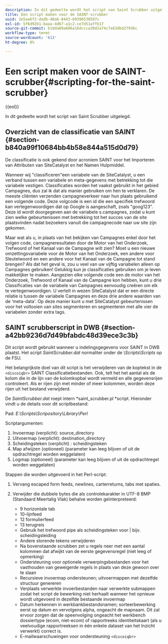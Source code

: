 ```yaml
---
description: In dit gedeelte wordt het script van Saint Scrubber uitgelegd.
title: Een script maken voor de SAINT-scrubber
uuid: 2e5aa6f2-dadb-48a6-8443-69396530587c
exl-id: 5f6d92b1-baaa-4d67-a1c2-ce7d51affb17
source-git-commit: b1dda69a606a16dccca30d2a74c7e63dbd27936c
workflow-type: tm+mt
source-wordcount: '613'
ht-degree: 0%

---
```


# Een script maken voor de SAINT-scrubber{#scripting-for-the-saint-scrubber}

{{eol}}

In dit gedeelte wordt het script van Saint Scrubber uitgelegd.

## Overzicht van de classificatie van SAINT {#section-b840a99f10684bb4b58e844a515d0d79}

De classificatie is ook gekend door acroniem SAINT voor het Importeren van Attributen van SiteCatalyst en het Namen Hulpmiddel.

Wanneer wij &quot;classificeren&quot;een variabele van de SiteCatalyst, u een verband tussen een variabele en meta-gegevens met betrekking tot die variabele vestigen. Classificaties worden het vaakst gebruikt in het gebied Campagnes, dus zal ik dat als manier gebruiken om hen te verklaren. De meeste cliënten verzenden campagneverkeer naar hun plaats gebruikend een volgende code. Deze volgcode is een id die een specifiek trefwoord kan vertegenwoordigen dat op Google is aangeschaft, zoals &quot;goog123&quot;. Deze id wordt doorgegeven aan de variabele s.campagnes, zodat u kunt zien welke gebeurtenissen met betrekking tot het succes van de site plaatsvinden nadat bezoekers vanuit die campagnecode naar uw site zijn gekomen.

Maar wat als u, in plaats van het bekijken van Campagnes enkel door het volgen code, campagneresultaten door de Motor van het Onderzoek, Trefwoord of het Kanaal van de Campagne wilt zien? Moet u een nieuwe omzettingsvariabele voor de Motor van het Onderzoek, een andere voor Sleutelwoord en een andere voor het Kanaal van de Campagne tot stand brengen? Als dat het geval is, zou u veel van uw vijftig variabelen alleen op Campagnes gebruiken! Gelukkig kun je classificaties gebruiken om je leven makkelijker te maken. Aangezien elke volgende code een de motor van het Onderzoek, Trefwoord of Kanaal van de Campagne kon hebben, kunt u drie Classificaties van de variabele van Campagnes eenvoudig creëren om elk te vertegenwoordigen. U vertelt in wezen SiteCatalyst dat er een directe relatie is tussen de variabele Campagnes en deze drie andere waarden van de ‘meta-data&#39;. Op deze manier kunt u met SiteCatalyst gebeurtenissen voor het voltooien van sites segmenteren en segmenteren met alle vier de variabelen zonder extra tags.

## SAINT scrubberscript in DWB {#section-a42bb9236d7d49bfabdc48d39ece3c3b}

Dit script wordt gebruikt wanneer u indelingsgegevens voor SAINT in DWB plaatst. Het script *SaintScrubber.dat* normaliter onder de *\Scripts\Scripts* op de FSU.

Het belangrijkste doel van dit script is het verwijderen van de koptekst in de `<discoiqbr>` SAINT Classificatiebestanden. Ook, telt het het aantal als de kolom die in de lijn van de kolomkopbal wordt vermeld en alle gegevensrijen controleert. Als er rijen zijn met minder of meer kolommen, worden deze rijen uit het bestand verwijderd.

De *SaintScrubber.dat* roept intern *saint_scrubber.pl *script. Hieronder vindt u de details voor dit scriptbestand:

Pad: *E:\Scripts\Scripository\Library\Perl*

Scriptargumenten:

1. Invoermap (verplicht): source_directory
1. Uitvoermap (verplicht): destination_directory
1. Scheidingsteken (verplicht) : scheidingsteken
1. Map afwijzen (optioneel) (parameter kan leeg blijven of uit de opdrachtregel worden weggelaten)
1. Logmap (optioneel) (parameter kan leeg blijven of uit de opdrachtregel worden weggelaten)

Stappen die worden uitgevoerd in het Perl-script:

1. Vervang escaped form feeds, newlines, carterreturns, tabs met spaties.
1. Verwijder die dubbele bytes die als controlekarakter in UTF-8 BMP (Standaard Meertalig Vlak) behalve worden geïnterpreteerd:

   * 9 horizontale tab
   * 10-lijnfeed
   * 12 formulierfeed
   * 13 terugreis
   * Gebruik het trefwoord pipe als scheidingsteken voor | bijv. scheidingsleiding
   * Andere storende tekens verwijderen
   * Na bovenstaande scrubben zet u regels neer met een aantal kolommen dat afwijkt van de eerste gegevensregel (niet leeg of opmerking)
   * Ondersteuning voor optionele verwerpingsbestanden voor het vasthouden van geweigerde regels in plaats van deze gewoon over te slaan
   * Recursieve invoermap ondersteunen; uitvoermappen met dezelfde structuur genereren
   * Verplaats verwerkte invoerbestanden naar verwerkte submappen zodat het script de bewerking niet herhaalt wanneer het opnieuw wordt uitgevoerd in dezelfde bestaande invoermap
   * Datum herkennen in werkbankbestandsnamen; sorteerbewerking eerst op datum en vervolgens alpha, ongeacht de mapnaam. Dit zal ervoor zorgen dat de opeenvolging ongeacht het werkbench dossiertype (ecom, niet-ecom) of rapportreeks identiteitskaart (als u veelvoudige rapportreeksen in één enkele dataset van het Inzicht verwerkt) correct is.
   * E-mailwaarschuwingen voor ondersteuning `<discoiqbr>`
